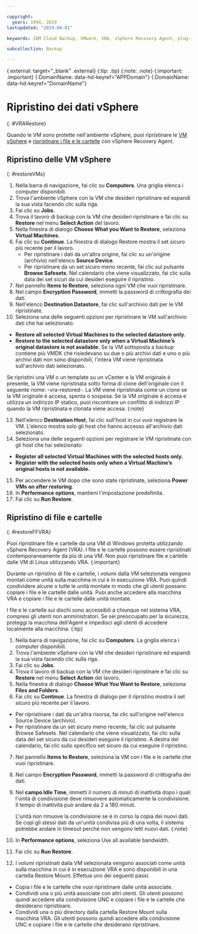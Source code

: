 ```yaml
---

copyright:
  years: 1994, 2019
lastupdated: "2019-04-01"

keywords: IBM Cloud Backup, VMware, VRA, vSphere Recovery Agent, plug-in, plugin, EVault, Carbonite, vSphere, backups

subcollection: Backup

---
```

{:external: target="_blank" .external}
{:tip: .tip}
{:note: .note}
{:important: .important}
{:DomainName: data-hd-keyref="APPDomain"}
{:DomainName: data-hd-keyref="DomainName"}

# Ripristino dei dati vSphere
{: #VRARestore}

Quando le VM sono protette nell'ambiente vSphere, puoi ripristinare le [VM vSphere](#restoreVMs) e [ripristinare i file e le cartelle](#restoreFFVRA) con vSphere Recovery Agent.

## Ripristino delle VM vSphere
{: #restoreVMs}

1.	Nella barra di navigazione, fai clic su **Computers**. Una griglia elenca i computer disponibili.
2.	Trova l'ambiente vSphere con la VM che desideri ripristinare ed espandi la sua vista facendo clic sulla riga.
3.	Fai clic su **Jobs**.
4.	Trova il lavoro di backup con la VM che desideri ripristinare e fai clic su **Restore** nel menu **Select Action** del lavoro.
5.	Nella finestra di dialogo **Choose What you Want to Restore**, seleziona **Virtual Machines**.
6.	Fai clic su **Continue**. La finestra di dialogo Restore mostra il set sicuro più recente per il lavoro.
    * Per ripristinare i dati da un'altra origine, fai clic su un'origine (archivio) nell'elenco **Source Device**.
    *	Per ripristinare da un set sicuro meno recente, fai clic sul pulsante **Browse Safesets**. Nel calendario che viene visualizzato, fai clic sulla data dei set sicuri da cui desideri eseguire il ripristino.
7.	Nel pannello **Items to Restore**, seleziona ogni VM che vuoi ripristinare.
8.	Nel campo **Encryption Password**, immetti la password di crittografia dei dati.
9.	Nell'elenco **Destination Datastore**, fai clic sull'archivio dati per le VM ripristinate.
10.	Seleziona una delle seguenti opzioni per ripristinare le VM sull'archivio dati che hai selezionato:
  * **Restore all selected Virtual Machines to the selected datastore only.**
  * **Restore to the selected datastore only when a Virtual Machine’s original datastore is not available.** Se la VM sottoposta a backup contiene più VMDK che risiedevano su due o più archivi dati e uno o più archivi dati non sono disponibili, l'intera VM viene ripristinata sull'archivio dati selezionato.

  Se ripristini una VM o un template su un vCenter e la VM originale è presente, la VM viene ripristinata sotto forma di clone dell'originale con il seguente nome: <VMname>-vra-restored-<Date>. La VM viene ripristinata come un clone se la VM originale è accesa, spenta o sospesa. Se la VM originale è accesa e utilizza un indirizzo IP statico, puoi riscontrare un conflitto di indirizzi IP quando la VM ripristinata e clonata viene accesa.
  {:note}

13.	Nell'elenco **Destination Host**, fai clic sull'host in cui vuoi registrare le VM. L'elenco mostra solo gli host che hanno accesso all'archivio dati selezionato.
14.	Seleziona una delle seguenti opzioni per registrare le VM ripristinate con gli host che hai selezionato:
  * **Register all selected Virtual Machines with the selected  hosts only.**
  * **Register with the selected hosts only when a Virtual Machine’s original hosts is not available.**
15.	Per accendere le VM dopo che sono state ripristinate, seleziona **Power VMs on after restoring**.
16.	In **Performance options**, mantieni l'impostazione predefinita.
17.	Fai clic su **Run Restore**.

## Ripristino di file e cartelle
{: #restoreFFVRA}

Puoi ripristinare file e cartelle da una VM di Windows protetta utilizzando vSphere Recovery Agent (VRA). I file e le cartelle possono essere ripristinati contemporaneamente da più di una VM. Non puoi ripristinare file e cartelle dalle VM di Linux utilizzando VRA.
{:important}

Durante un ripristino di file e cartelle, i volumi dalla VM selezionata vengono montati come unità sulla macchina in cui è in esecuzione VRA. Puoi quindi condividere alcune o tutte le unità montate in modo che gli utenti possano copiare i file e le cartelle dalle unità. Puoi anche accedere alla macchina VRA e copiare i file e le cartelle dalle unità montate.

I file e le cartelle sui dischi sono accessibili a chiunque nel sistema VRA, compresi gli utenti non amministratori. Se sei preoccupato per la sicurezza, proteggi la macchina dell'Agent e impedisci agli utenti di accedere localmente alla macchina.
{:tip}

1. Nella barra di navigazione, fai clic su **Computers**. La griglia elenca i computer disponibili.
2. Trova l'ambiente vSphere con la VM che desideri ripristinare ed espandi la sua vista facendo clic sulla riga.
3. Fai clic su **Jobs**.
4. Trova il lavoro di backup con la VM che desideri ripristinare e fai clic su **Restore** nel menu **Select Action** del lavoro.
5. Nella finestra di dialogo **Choose What You Want to Restore**, seleziona **Files and Folders**.
6. Fai clic su **Continue**. La finestra di dialogo per il ripristino mostra il set sicuro più recente per il lavoro.
  * Per ripristinare i dati da un'altra risorsa, fai clic sull'origine nell'elenco Source Device (archivio).
  * Per ripristinare da un set sicuro meno recente, fai clic sul pulsante Browse Safesets. Nel calendario che viene visualizzato, fai clic sulla data del set sicuro da cui desideri eseguire il ripristino. A destra del calendario, fai clic sullo specifico set sicuro da cui eseguire il ripristino.
7. Nel pannello **Items to Restore**, seleziona la VM con i file e le cartelle che vuoi ripristinare.
8. Nel campo **Encryption Password**, immetti la password di crittografia dei dati.
9. Nel **campo Idle Time**, immetti il numero di minuti di inattività dopo i quali l'unità di condivisione deve rimuovere automaticamente la condivisione. Il tempo di inattività può andare da 2 a 180 minuti.

    L'unità non rimuove la condivisione se è in corso la copia dei nuovi dati. Se copi gli stessi dati da un'unità condivisa più di una volta, il sistema potrebbe andare in timeout perché non vengono letti nuovi dati.
    {:note}

10.	In **Performance options**, seleziona Use all available bandwidth.
11.	Fai clic su **Run Restore**.
12. I volumi ripristinati dalla VM selezionata vengono associati come unità sulla macchina in cui è in esecuzione VRA e sono disponibili in una cartella Restore Mount.  Effettua uno dei seguenti passi.
  * Copia i file e le cartelle che vuoi ripristinare dalle unità associate.
  * Condividi una o più unità associate con altri utenti. Gli utenti possono quindi accedere alla condivisione UNC e copiare i file e le cartelle che desiderano ripristinare.
  * Condividi una o più directory dalla cartella Restore Mount sulla macchina VRA. Gli utenti possono quindi accedere alla condivisione UNC e copiare i file e le cartelle che desiderano ripristinare.

